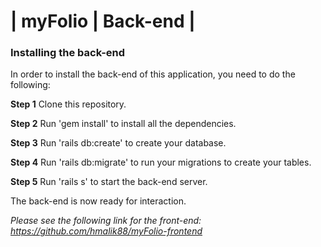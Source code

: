 # | myFolio | Back-end |

### Installing the back-end

In order to install the back-end of this application, you need to do the following:



**Step 1** Clone this repository.

**Step 2** Run 'gem install' to install all the dependencies.

**Step 3** Run 'rails db:create' to create your database.

**Step 4** Run 'rails db:migrate' to run your migrations to create your tables.

**Step 5** Run 'rails s' to start the back-end server.



The back-end is now ready for interaction.

*Please see the following link for the front-end: https://github.com/hmalik88/myFolio-frontend* 
